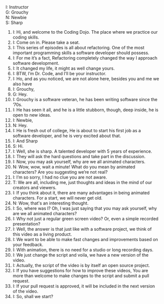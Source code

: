 I: Instructor  
G: Grouchy  
N: Newbie  
S: Sharp  



1. I:
Hi, and welcome to the Coding Dojo. The place where we practice our coding skills.
1. I:
Come on in. Please take a seat.
1. I:
This series of episodes is all about refactoring. One of the most important programming skills a software developer should possess.
1. I:
For me it’s a fact, Refactoring completely changed the way I approach software development. 
1. I:
It changed my life, it might as well change yours.
1. I:
BTW, I’m Dr. Code, and I’ll be your instructor.
1. I:
Ho, and as you noticed, we are not alone here, besides you and me we also have 
1. I:
Grouchy,
1. G:
Hey.
1. I:
Grouchy is a software veteran, he has been writing software since the ’70s.
1. I:
He has seen it all, and he is a little stubborn, though, deep inside, he is open to new ideas.
1. I:
Newbie,
1. N:
Hey.
1. I:
He is fresh out of college, He is about to start his first job as a software developer, and he is very excited about that.
1. I:
And Sharp
1. S:
Hi.
1. I:
Well, she is sharp. A talented developer with 5 years of experience.
1. I:
They will ask the hard questions and take part in the discussion.
1. I:
Now, you may ask yourself, why are we all animated characters.
1. N:
Wow, wow, wait a minute! What do you mean by animated characters? Are you suggesting we’re not real?
1. I:
I’m so sorry, I had no clue you are not aware. 
1. T:
We are all, including me, just thoughts and ideas in the mind of our creators and viewers.
1. I:
If you think about it, there are many advantages in being animated characters. For a start, we will never get old.
1. N:
Wow, that's an interesting thought.
1. I:
So, where was I? Oh, I was just saying that you may ask yourself, why are we all animated characters?
1. I:
Why not just a regular green screen video? Or, even a simple recorded presentation?
1. I:
Well, the answer is that just like with a software project, we think of this video as a living product.
1. I:
We want to be able to make fast changes and improvements based on your feedback.
1. I:
With animation, there is no need for a studio or long recording days. 
1. I:
We just change the script and voila, we have a new version of the video.
1. I:
Actually, the script of the video is by itself an open source project.
1. I:
If you have suggestions for how to improve these videos,
You are more than welcome to make changes to the script and submit a pull request.
1. I:
If your pull request is approved, it will be included in the next version of the video.
1. I:
So, shall we start?

